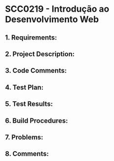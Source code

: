 # SCC0219 - Introdução ao Desenvolvimento Web <br/>

## 1. Requirements:

## 2. Project Description:

## 3. Code Comments:

## 4. Test Plan:

## 5. Test Results:

## 6. Build Procedures:

## 7. Problems:

## 8. Comments:
